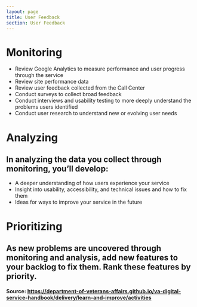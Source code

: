 ```yaml
---
layout: page
title: User Feedback
section: User Feedback
---
```


# Monitoring
* Review Google Analytics to measure performance and user progress through the service
* Review site performance data
* Review user feedback collected from the Call Center
* Conduct surveys to collect broad feedback
* Conduct interviews and usability testing to more deeply understand the problems users identified
* Conduct user research to understand new or evolving user needs

# Analyzing
## In analyzing the data you collect through monitoring, you’ll develop:

* A deeper understanding of how users experience your service
* Insight into usability, accessibility, and technical issues and how to fix them
* Ideas for ways to improve your service in the future

# Prioritizing
## As new problems are uncovered through monitoring and analysis, add new features to your backlog to fix them. Rank these features by priority.

#### Source: https://department-of-veterans-affairs.github.io/va-digital-service-handbook/delivery/learn-and-improve/activities
